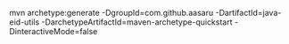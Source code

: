 mvn archetype:generate -DgroupId=com.github.aasaru -DartifactId=java-eid-utils -DarchetypeArtifactId=maven-archetype-quickstart -DinteractiveMode=false
